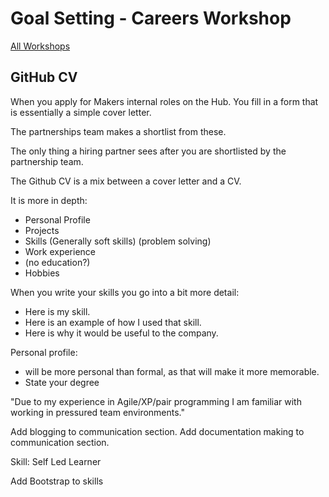 # Goal Setting - Careers Workshop

[All Workshops](README.md)

## GitHub CV

When you apply for Makers internal roles on the Hub. You fill in a form that is essentially a simple cover letter.

The partnerships team makes a shortlist from these.

The only thing a hiring partner sees after you are shortlisted by the partnership team.

The Github CV is a mix between a cover letter and a CV.

It is more in depth:

- Personal Profile
- Projects
- Skills (Generally soft skills) (problem solving)
- Work experience
- (no education?)
- Hobbies

When you write your skills you go into a bit more detail:

- Here is my skill.
- Here is an example of how I used that skill.
- Here is why it would be useful to the company.

Personal profile:

- will be more personal than formal, as that will make it more memorable.
- State your degree

"Due to my experience in Agile/XP/pair programming I am familiar with working in pressured team environments."

Add blogging to communication section.
Add documentation making to communication section.

Skill: Self Led Learner

Add Bootstrap to skills
